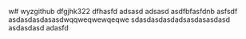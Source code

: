 w# wyzgithub
dfgjhk322
dfhasfd
adsasd
adsasd
asdfbfasfdnb
asfsdf
asdasdasdasasdwqqweqwewqeqwe
sdasdasdasdadsasdasasdasd
asdasdasd
adasfd
